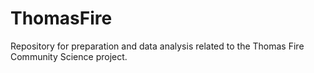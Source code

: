 # ThomasFire
Repository for preparation and data analysis related to the Thomas Fire Community Science project.

